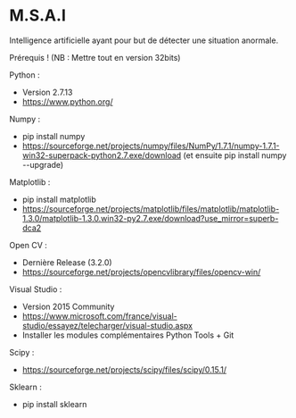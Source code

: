 ﻿# M.S.A.I
Intelligence artificielle ayant pour but de détecter une situation anormale.

Prérequis ! (NB : Mettre tout en version 32bits)

Python :
- Version 2.7.13
- https://www.python.org/

Numpy :
- pip install numpy
- https://sourceforge.net/projects/numpy/files/NumPy/1.7.1/numpy-1.7.1-win32-superpack-python2.7.exe/download (et ensuite pip install numpy --upgrade)

Matplotlib :
- pip install matplotlib
- https://sourceforge.net/projects/matplotlib/files/matplotlib/matplotlib-1.3.0/matplotlib-1.3.0.win32-py2.7.exe/download?use_mirror=superb-dca2

Open CV : 
- Dernière Release (3.2.0)
- https://sourceforge.net/projects/opencvlibrary/files/opencv-win/

Visual Studio :
- Version 2015 Community
- https://www.microsoft.com/france/visual-studio/essayez/telecharger/visual-studio.aspx
- Installer les modules complémentaires Python Tools + Git

Scipy : 
- https://sourceforge.net/projects/scipy/files/scipy/0.15.1/

Sklearn : 
- pip install sklearn
